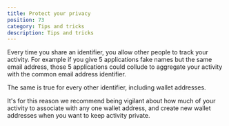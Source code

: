 ```yaml
---
title: Protect your privacy
position: 73
category: Tips and tricks
description: Tips and tricks
---
```


Every time you share an identifier, you allow other people to track your activity. For example if you give 5 applications fake names but the same email address, those 5 applications could collude to aggregate your activity with the common email address identifier.

The same is true for every other identifier, including wallet addresses.

It's for this reason we recommend being vigilant about how much of your activity to associate with any one wallet address, and create new wallet addresses when you want to keep activity private.